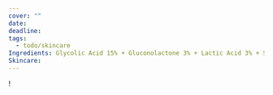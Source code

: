 ```yaml
---
cover: ""
date: 
deadline: 
tags:
  - todo/skincare
Ingredients: Glycolic Acid 15% + Gluconolactone 3% + Lactic Acid 3% + Salicylic Acid 2%
Skincare: 
---
```

!